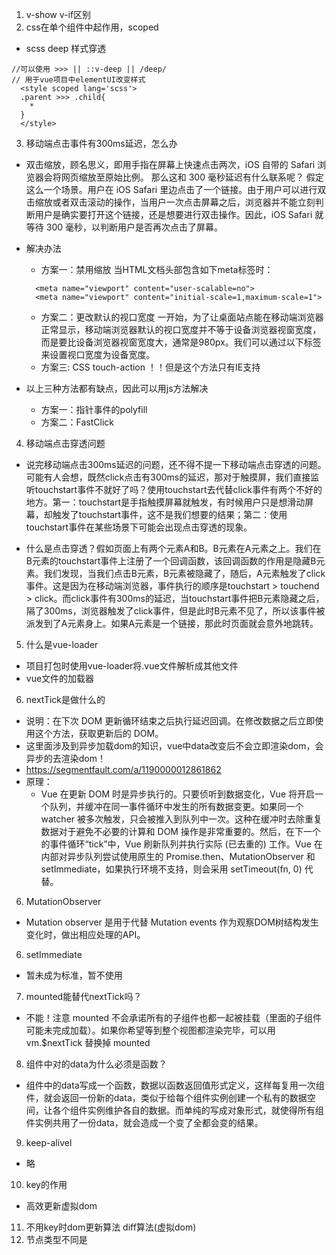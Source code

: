1. v-show v-if区别
2. css在单个组件中起作用，scoped
  * scss deep 样式穿透 
  ```
  //可以使用 >>> || ::v-deep || /deep/ 
  // 用于vue项目中elementUI改变样式
    <style scoped lang='scss'>
    .parent >>> .child{
      *
    } 
    </style>
  ```
3. 移动端点击事件有300ms延迟，怎么办
 * 双击缩放，顾名思义，即用手指在屏幕上快速点击两次，iOS 自带的 Safari 浏览器会将网页缩放至原始比例。 那么这和 300 毫秒延迟有什么联系呢？ 假定这么一个场景。用户在 iOS Safari 里边点击了一个链接。由于用户可以进行双击缩放或者双击滚动的操作，当用户一次点击屏幕之后，浏览器并不能立刻判断用户是确实要打开这个链接，还是想要进行双击操作。因此，iOS Safari 就等待 300 毫秒，以判断用户是否再次点击了屏幕。
* 解决办法
  * 方案一：禁用缩放
  当HTML文档头部包含如下meta标签时：
  ```
    <meta name="viewport" content="user-scalable=no">
    <meta name="viewport" content="initial-scale=1,maximum-scale=1">
  ```
  * 方案二：更改默认的视口宽度
  一开始，为了让桌面站点能在移动端浏览器正常显示，移动端浏览器默认的视口宽度并不等于设备浏览器视窗宽度，而是要比设备浏览器视窗宽度大，通常是980px。我们可以通过以下标签来设置视口宽度为设备宽度。
  * 方案三: CSS touch-action
  ！！但是这个方法只有IE支持

* 以上三种方法都有缺点，因此可以用js方法解决
  * 方案一：指针事件的polyfill
  * 方案二：FastClick

4. 移动端点击穿透问题
  * 说完移动端点击300ms延迟的问题，还不得不提一下移动端点击穿透的问题。可能有人会想，既然click点击有300ms的延迟，那对于触摸屏，我们直接监听touchstart事件不就好了吗？使用touchstart去代替click事件有两个不好的地方。第一：touchstart是手指触摸屏幕就触发，有时候用户只是想滑动屏幕，却触发了touchstart事件，这不是我们想要的结果；第二：使用touchstart事件在某些场景下可能会出现点击穿透的现象。

  * 什么是点击穿透？假如页面上有两个元素A和B。B元素在A元素之上。我们在B元素的touchstart事件上注册了一个回调函数，该回调函数的作用是隐藏B元素。我们发现，当我们点击B元素，B元素被隐藏了，随后，A元素触发了click事件。这是因为在移动端浏览器，事件执行的顺序是touchstart > touchend > click。而click事件有300ms的延迟，当touchstart事件把B元素隐藏之后，隔了300ms，浏览器触发了click事件，但是此时B元素不见了，所以该事件被派发到了A元素身上。如果A元素是一个链接，那此时页面就会意外地跳转。

5. 什么是vue-loader
  * 项目打包时使用vue-loader将.vue文件解析成其他文件
  * vue文件的加载器

6. nextTick是做什么的
  * 说明：在下次 DOM 更新循环结束之后执行延迟回调。在修改数据之后立即使用这个方法，获取更新后的 DOM。
  * 这里面涉及到异步加载dom的知识，vue中data改变后不会立即渲染dom，会异步的去渲染dom！
  * https://segmentfault.com/a/1190000012861862
  * 原理：
    * Vue 在更新 DOM 时是异步执行的。只要侦听到数据变化，Vue 将开启一个队列，并缓冲在同一事件循环中发生的所有数据变更。如果同一个 watcher 被多次触发，只会被推入到队列中一次。这种在缓冲时去除重复数据对于避免不必要的计算和 DOM 操作是非常重要的。然后，在下一个的事件循环“tick”中，Vue 刷新队列并执行实际 (已去重的) 工作。Vue 在内部对异步队列尝试使用原生的 Promise.then、MutationObserver 和 setImmediate，如果执行环境不支持，则会采用 setTimeout(fn, 0) 代替。
6. MutationObserver
  * Mutation observer 是用于代替 Mutation events 作为观察DOM树结构发生变化时，做出相应处理的API。
6. setImmediate
  * 暂未成为标准，暂不使用
7. mounted能替代nextTick吗？
  * 不能！注意 mounted 不会承诺所有的子组件也都一起被挂载（里面的子组件可能未完成加载）。如果你希望等到整个视图都渲染完毕，可以用 vm.$nextTick 替换掉 mounted
8. 组件中对的data为什么必须是函数？
  * 组件中的data写成一个函数，数据以函数返回值形式定义，这样每复用一次组件，就会返回一份新的data，类似于给每个组件实例创建一个私有的数据空间，让各个组件实例维护各自的数据。而单纯的写成对象形式，就使得所有组件实例共用了一份data，就会造成一个变了全都会变的结果。

9. keep-alivel
  * 略

10. key的作用
  * 高效更新虚拟dom

11. 不用key时dom更新算法 diff算法(虚拟dom)
  1. 节点类型不同是
